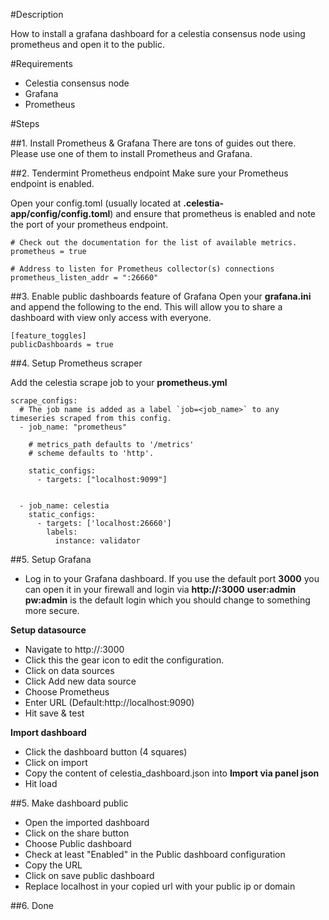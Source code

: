#Description

How to install a grafana dashboard for a celestia consensus node using prometheus and open it to the public.

#Requirements

- Celestia consensus node
- Grafana
- Prometheus

#Steps

##1. Install Prometheus & Grafana
There are tons of guides out there. Please use one of them to install Prometheus and Grafana.

##2. Tendermint Prometheus endpoint
Make sure your Prometheus endpoint is enabled. 

Open your config.toml (usually located at **.celestia-app/config/config.toml**) and ensure that prometheus is enabled and note the port of your prometheus endpoint.

```
# Check out the documentation for the list of available metrics.
prometheus = true

# Address to listen for Prometheus collector(s) connections
prometheus_listen_addr = ":26660"
```

##3. Enable public dashboards feature of Grafana
Open your **grafana.ini** and append the following to the end. This will allow you to share a dashboard with view only access with everyone.

```
[feature_toggles]
publicDashboards = true
```

##4. Setup Prometheus scraper

Add the celestia scrape job to your **prometheus.yml**

```
scrape_configs:
  # The job name is added as a label `job=<job_name>` to any timeseries scraped from this config.
  - job_name: "prometheus"

    # metrics_path defaults to '/metrics'
    # scheme defaults to 'http'.

    static_configs:
      - targets: ["localhost:9099"]
   

  - job_name: celestia
    static_configs:
      - targets: ['localhost:26660']
        labels:
          instance: validator    
```

##5. Setup Grafana
- Log in to your Grafana dashboard. If you use the default port **3000** you can open it in your firewall and login via **http://<yourNodeIP>:3000**
**user:admin pw:admin** is the default login which you should change to something more secure.

**Setup datasource**
- Navigate to http://<yourNodeIP>:3000
- Click this the gear icon to edit the configuration.
- Click on data sources
- Click Add new data source
- Choose Prometheus
- Enter URL (Default:http://localhost:9090)
- Hit save & test

**Import dashboard**
- Click the dashboard button (4 squares)
- Click on import
- Copy the content of celestia_dashboard.json into **Import via panel json**
- Hit load


##5. Make dashboard public

- Open the imported dashboard
- Click on the share button
- Choose Public dashboard
- Check at least "Enabled" in the Public dashboard configuration
- Copy the URL 
- Click on save public dashboard
- Replace localhost in your copied url with your public ip or domain

##6. Done